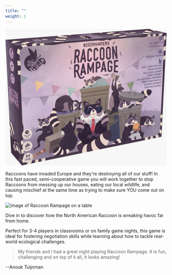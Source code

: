 ```yaml
---
title: ""
weight: 1
---
```


![image of Raccoon Rampage on a table](images/box.jpg)


Raccoons have invaded Europe and they're destroying all of our stuff! In this fast paced, semi-cooperative game you will work together to stop Raccoons from messing up our houses, eating our local wildlife, and causing mischief at the same time as trying to make sure YOU come out on top.


![image of Raccoon Rampage on a table](images/morecards.jpg)


Dive in to discover how the North American Raccoon is wreaking havoc far from home.

Perfect for 3-4 players in classrooms or on family game nights, this game is ideal for fostering negotiation skills while learning about how to tackle real-world ecological challenges.

>My friends and I had a great night playing Raccoon Rampage. It is fun, challenging and on top of it all, it looks amazing!

\--Anouk Tuijnman